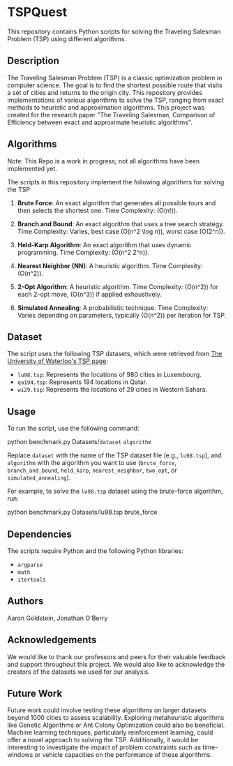 # TSPQuest

This repository contains Python scripts for solving the Traveling Salesman Problem (TSP) using different algorithms.

## Description

The Traveling Salesman Problem (TSP) is a classic optimization problem in computer science. The goal is to find the shortest possible route that visits a set of cities and returns to the origin city. This repository provides implementations of various algorithms to solve the TSP, ranging from exact methods to heuristic and approximation algorithms. This project was created for the research paper "The Traveling Salesman, Comparison of Efficiency
between exact and approximate heuristic algorithms". 

## Algorithms

Note: This Repo is a work in progress; not all algorithms have been implemented yet.

The scripts in this repository implement the following algorithms for solving the TSP:

1. **Brute Force**: An exact algorithm that generates all possible tours and then selects the shortest one. Time Complexity: \(O(n!)\).

2. **Branch and Bound**: An exact algorithm that uses a tree search strategy. Time Complexity: Varies, best case \(O(n^2 \log n)\), worst case \(O(2^n)\).

3. **Held-Karp Algorithm**: An exact algorithm that uses dynamic programming. Time Complexity: \(O(n^2 2^n)\).

4. **Nearest Neighbor (NN)**: A heuristic algorithm. Time Complexity: \(O(n^2)\).

5. **2-Opt Algorithm**: A heuristic algorithm. Time Complexity: \(O(n^2)\) for each 2-opt move, \(O(n^3)\) if applied exhaustively.

6. **Simulated Annealing**: A probabilistic technique. Time Complexity: Varies depending on parameters, typically \(O(n^2)\) per iteration for TSP.

## Dataset

The script uses the following TSP datasets, which were retrieved from [The University of Waterloo's TSP page](https://www.math.uwaterloo.ca/tsp/world/countries.html):

- `lu98.tsp`: Represents the locations of 980 cities in Luxembourg.
- `qa194.tsp`: Represents 194 locations in Qatar.
- `wi29.tsp`: Represents the locations of 29 cities in Western Sahara.

## Usage

To run the script, use the following command:

python benchmark.py Datasets/`dataset` `algorithm`

Replace `dataset` with the name of the TSP dataset file (e.g., `lu98.tsp`), and `algorithm` with the algorithm you want to use (`brute_force`, `branch_and_bound`, `held_karp`, `nearest_neighbor`, `two_opt`, or `simulated_annealing`).

For example, to solve the `lu98.tsp` dataset using the brute-force algorithm, run:

python benchmark.py Datasets/lu98.tsp brute_force


## Dependencies

The scripts require Python and the following Python libraries:

- `argparse`
- `math`
- `itertools`

## Authors

Aaron Goldstein, Jonathan O'Berry

## Acknowledgements

We would like to thank our professors and peers for their valuable feedback and support throughout this project. We would also like to acknowledge the creators of the datasets we used for our analysis.

## Future Work

Future work could involve testing these algorithms on larger datasets beyond 1000 cities to assess scalability. Exploring metaheuristic algorithms like Genetic Algorithms or Ant Colony Optimization could also be beneficial. Machine learning techniques, particularly reinforcement learning, could offer a novel approach to solving the TSP. Additionally, it would be interesting to investigate the impact of problem constraints such as time-windows or vehicle capacities on the performance of these algorithms.

